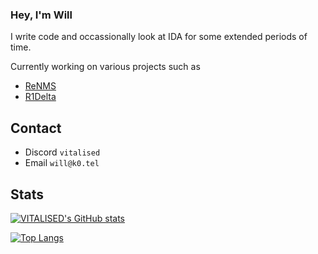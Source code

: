 ### Hey, I'm Will

I write code and occassionally look at IDA for some extended periods of time.

Currently working on various projects such as 
 * [ReNMS](https://github.com/VITALISED/renms)
 * [R1Delta](https://github.com/r1delta)

## Contact
 * Discord `vitalised`
 * Email `will@k0.tel`

## Stats 

[![VITALISED's GitHub stats](https://github-readme-stats.vercel.app/api?username=VITALISED&theme=dark)](https://github.com/anuraghazra/github-readme-stats)

[![Top Langs](https://github-readme-stats.vercel.app/api/top-langs/?username=VITALISED&theme=dark)](https://github.com/anuraghazra/github-readme-stats)
